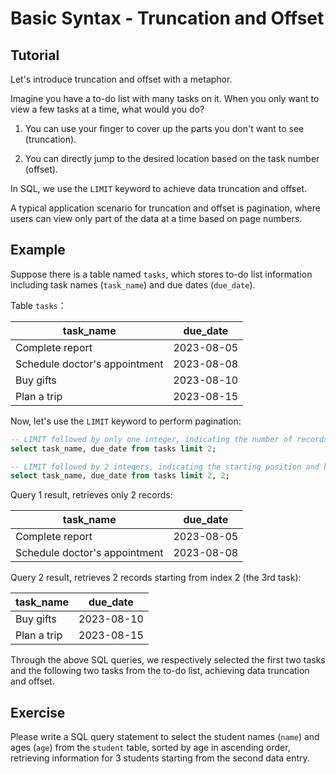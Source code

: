 # Basic Syntax - Truncation and Offset

## Tutorial

Let's introduce truncation and offset with a metaphor.

Imagine you have a to-do list with many tasks on it. When you only want to view a few tasks at a time, what would you do?

1) You can use your finger to cover up the parts you don't want to see (truncation).

2) You can directly jump to the desired location based on the task number (offset).



In SQL, we use the `LIMIT` keyword to achieve data truncation and offset.

A typical application scenario for truncation and offset is pagination, where users can view only part of the data at a time based on page numbers.



## Example
Suppose there is a table named `tasks`, which stores to-do list information including task names (`task_name`) and due dates (`due_date`).

Table `tasks`：

|    task_name   | due_date  |
|----------------|-----------|
|  Complete report | 2023-08-05|
|  Schedule doctor's appointment | 2023-08-08|
|  Buy gifts      | 2023-08-10|
|  Plan a trip    | 2023-08-15|



Now, let's use the `LIMIT` keyword to perform pagination:

```sql
-- LIMIT followed by only one integer, indicating the number of records to be truncated (how many to retrieve at once)
select task_name, due_date from tasks limit 2;

-- LIMIT followed by 2 integers, indicating the starting position and how many records to retrieve at once
select task_name, due_date from tasks limit 2, 2;
```



Query 1 result, retrieves only 2 records:

|   task_name   | due_date  |
|---------------|-----------|
|  Complete report | 2023-08-05|
|  Schedule doctor's appointment | 2023-08-08|



Query 2 result, retrieves 2 records starting from index 2 (the 3rd task):

|   task_name   | due_date  |
|---------------|-----------|
|  Buy gifts      | 2023-08-10|
|  Plan a trip    | 2023-08-15|



Through the above SQL queries, we respectively selected the first two tasks and the following two tasks from the to-do list, achieving data truncation and offset.



## Exercise

Please write a SQL query statement to select the student names (`name`) and ages (`age`) from the `student` table, sorted by age in ascending order, retrieving information for 3 students starting from the second data entry.